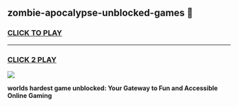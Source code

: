 
## zombie-apocalypse-unblocked-games 👋
<h3>
<a href="https://premium.freeplayer.one?title=zombie-apocalypse-unblocked-games&ref=14F">CLICK TO PLAY</a></h3>
<hr>

<h3>
<a href="https://premium.freeplayer.one?title=zombie-apocalypse-unblocked-games&ref=14F">CLICK 2 PLAY</a>
  
</h3>

<a href="https://premium.freeplayer.one?title=zombie-apocalypse-unblocked-games&ref=12F/"><img src="https://clearcache.store/games.png"></a>


**worlds hardest game unblocked: Your Gateway to Fun and Accessible Online Gaming**
